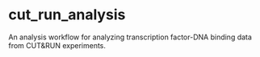 # cut_run_analysis
An analysis workflow for analyzing transcription factor-DNA binding data from CUT&amp;RUN experiments.
